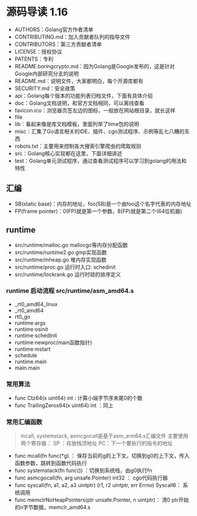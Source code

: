 # 源码导读 1.16

- AUTHORS：Golang官方作者清单
- CONTRIBUTING.md：加入贡献者队列的指导文件
- CONTRIBUTORS：第三方贡献者清单
- LICENSE：授权协议
- PATENTS：专利
- README.boringcrypto.md：因为Golang是Google发布的，这是针对Google内部研究分支的说明
- README.md：说明文件，大家都明白，每个开源库都有
- SECURITY.md：安全政策
- api：Golang每个版本的功能列表归档文件，下面有具体介绍
- doc：Golang文档说明，和官方文档相同，可以离线查看
- favicon.ico：浏览器页签左边的图标，一般放在网站根目录，就长这样
- file
- lib：看起来像是库文档模板，里面列举了time包的说明
- misc：汇集了Go语言相关的IDE、插件、cgo测试程序、示例等乱七八糟的东西
- robots.txt：主要用来控制各大搜索引擎爬虫的爬取规则
- src：Golang核心实现都在这里，下面详细讲述
- test：Golang单元测试程序，通过查看测试程序可以学习到golang的用法和特性

## 汇编

- SB(static base)：内存的地址，foo(SB)是一个由foo这个名字代表的内存地址
- FP(frame pointer)：0(FP)就是第一个参数，8(FP)就是第二个(64位机器)
## runtime 

- src/runtime/malloc.go   mallocgc等内存分配函数
- src/runtime/runtime2.go gmp实现函数
- src/runtime/mheap.go 堆内存实现函数
- src/runtime/proc.go 运行时入口: schedinit
- src/runtime/lockrank.go 运行时锁的排序定义

### runtime 启动流程 src/runtime/asm_amd64.s
- _rt0_amd64_linux
- _rt0_amd64
- rt0_go 
- runtime·args
- runtime·osinit
- runtime·schedinit
- runtime·newproc(main函数指针)
- runtime·mstart
- schedule 
- runtime.main
- main.main

### 常用算法
- func Ctz64(x uint64) int : 计算小端字节序末尾0的个数
- func TrailingZeros64(x uint64) int ：同上
### 常用汇编函数

> mcall, systemstack, asmcgocall是基于asm_arm64.s汇编文件
> 主要使用两个寄存器： SP ：存放栈顶地址   PC：下一个要执行的指令的地址
- func mcall(fn func(*g) ： 保存当前的g的上下文，切换到g0的上下文，传入函数参数，跳转到函数代码执行
- func systemstack(fn func()) ：切换到系统栈，由g0执行fn
- func asmcgocall(fn, arg unsafe.Pointer) int32 ： cgo代码执行器
- func syscall(fn, a1, a2, a3 uintptr) (r1, r2 uintptr, err Errno)  Syscall6： 系统调用
- func memclrNoHeapPointers(ptr unsafe.Pointer, n uintptr)： 清0 ptr开始的n字节数据，memclr_amd64.s


